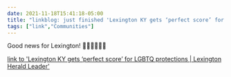 ```yaml
---
date: 2021-11-18T15:41:18-05:00
title: "linkblog: just finished 'Lexington KY gets ‘perfect score’ for LGBTQ protections | Lexington Herald Leader'"
tags: ["link","Communities"]
---
```

Good news for Lexington! 🏳️‍🌈🏳️‍🌈🏳️‍🌈
 
[link to 'Lexington KY gets ‘perfect score’ for LGBTQ protections | Lexington Herald Leader'](https://www.kentucky.com/news/politics-government/article255904841.html)
